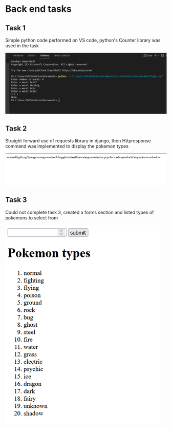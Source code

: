 # Back end tasks
## Task 1
Simple python code performed on VS code, python's Counter library was used in the task

![output 1](https://github.com/talkshrey/Unicode-backend/blob/master/task_images/Task1img1.png)

## Task 2
Straight forward use of requests library in django, then Httpresponse command was implemented to display the pokemon types

![output 2](https://github.com/talkshrey/Unicode-backend/blob/master/task_images/Task2img1.png)

## Task 3
Could not complete task 3, created a forms section and listed types of pokemons to select from

![Output 3](https://github.com/talkshrey/Unicode-backend/blob/master/task_images/Task3img1.png)